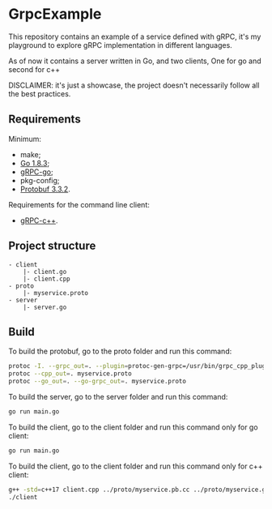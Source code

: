 # GrpcExample

This repository contains an example of a service defined with gRPC, it's my playground to explore gRPC implementation in different languages.

As of now it contains a server written in Go, and two clients, One for go and second for c++

DISCLAIMER:  it's just a showcase, the project doesn't necessarily follow all the best practices.

## Requirements

Minimum:

* make;
* [Go 1.8.3](https://golang.org/dl/);
* [gRPC-go](https://github.com/golang/protobuf/);
* pkg-config;
* [Protobuf 3.3.2](https://github.com/protocolbuffers/protobuf/releases).

Requirements for the command line client:

* [gRPC-c++](https://grpc.io/docs/quickstart/cpp.html).

## Project structure

```dir
- client
    |- client.go
    |- client.cpp
- proto
    |- myservice.proto
- server
    |- server.go
```


## Build

To build the protobuf, go to the proto folder and run this command:
```sh
protoc -I. --grpc_out=. --plugin=protoc-gen-grpc=/usr/bin/grpc_cpp_plugin myservice.proto
protoc --cpp_out=. myservice.proto
protoc --go_out=. --go-grpc_out=. myservice.proto
```

To build the server, go to the server folder and run this command:

```sh
go run main.go
```
To build the client, go to the client folder and run this command only for go client:

```sh
go run main.go
```

To build the client, go to the client folder and run this command only for c++ client:

```sh
g++ -std=c++17 client.cpp ../proto/myservice.pb.cc ../proto/myservice.grpc.pb.cc -o client `pkg-config --libs --cflags protobuf grpc++`
./client
```